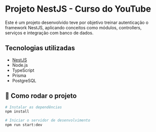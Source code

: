 # Projeto NestJS - Curso do YouTube

Este é um projeto desenvolvido teve por objetivo treinar autenticação o framework NestJS, aplicando conceitos como módulos, controllers, serviços e integração com banco de dados.

## Tecnologias utilizadas

- [NestJS](https://nestjs.com/)
- Node.js
- TypeScript
- Prisma 
- PostgreSQL

## 🚀 Como rodar o projeto

```bash
# Instalar as dependências
npm install

# Iniciar o servidor de desenvolvimento
npm run start:dev